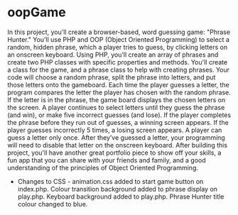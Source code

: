 # oopGame
In this project, you'll create a browser-based, word guessing game: "Phrase Hunter." You’ll use PHP and OOP (Object Oriented Programming) to select a random, hidden phrase, which a player tries to guess, by clicking letters on an onscreen keyboard.  Using PHP, you’ll create an array of phrases and create two PHP classes with specific properties and methods. You'll create a class for the game, and a phrase class to help with creating phrases.  Your code will choose a random phrase, split the phrase into letters, and put those letters onto the gameboard.  Each time the player guesses a letter, the program compares the letter the player has chosen with the random phrase. If the letter is in the phrase, the game board displays the chosen letters on the screen.  A player continues to select letters until they guess the phrase (and win), or make five incorrect guesses (and lose).  If the player completes the phrase before they run out of guesses, a winning screen appears. If the player guesses incorrectly 5 times, a losing screen appears.  A player can guess a letter only once. After they’ve guessed a letter, your programming will need to disable that letter on the onscreen keyboard.  After building this project, you'll have another great portfolio piece to show off your skills, a fun app that you can share with your friends and family, and a good understanding of the principles of Object Oriented Programming.
 - Changes to CSS - 
animation.css added to start game button on index.php.
Colour transition background added to phrase display on play.php.
Keyboard background added to play.php.
Phrase Hunter title colour changed to blue.
